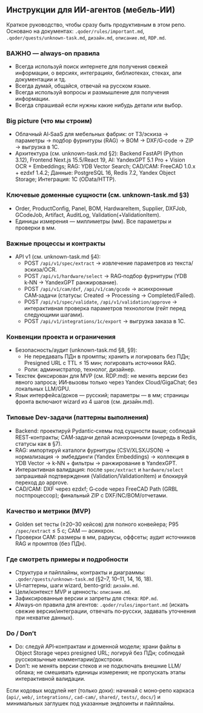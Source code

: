 ## Инструкции для ИИ-агентов (мебель-ИИ)

Краткое руководство, чтобы сразу быть продуктивным в этом репо. Основано на документах: `.qoder/rules/important.md`, `.qoder/quests/unknown-task.md`, `дизайн.md`, `описание.md`, `RDP.md`.

### ВАЖНО — always-on правила
- Всегда используй поиск интернете для получения свежей информации, о версиях, интеграциях, библиотеках, стеках, апи документации и тд.
- Всегда думай, общайся, отвечай на русском языке.
- Всегда используй вопросы и размышление для получения информации.
- Всегда спрашивай если нужны какие нибудь детали или выбор.

### Big picture (что мы строим)
- Облачный AI‑SaaS для мебельных фабрик: от ТЗ/эскиза → параметры → подбор фурнитуры (RAG) → BOM → DXF/G‑code → ZIP → выгрузка в 1С.
- Архитектура (см. unknown-task.md §2): Backend FastAPI (Python 3.12), Frontend Next.js 15.5/React 19, AI: YandexGPT 5.1 Pro + Vision OCR + Embeddings; RAG: YDB Vector Search; CAD/CAM: FreeCAD 1.0.x + ezdxf 1.4.2; Данные: PostgreSQL 16, Redis 7.2, Yandex Object Storage; Интеграция: 1С (OData/HTTP).

### Ключевые доменные сущности (см. unknown-task.md §3)
- Order, ProductConfig, Panel, BOM, HardwareItem, Supplier, DXFJob, GCodeJob, Artifact, AuditLog, Validation(+ValidationItem).
- Единицы измерения — миллиметры (мм). Все параметры и проверки в мм.

### Важные процессы и контракты
- API v1 (см. unknown-task.md §4):
  - POST `/api/v1/spec/extract` → извлечение параметров из текста/эскиза/OCR.
  - POST `/api/v1/hardware/select` → RAG‑подбор фурнитуры (YDB k‑NN → YandexGPT ранжирование).
  - POST `/api/v1/cam/dxf`, `/api/v1/cam/gcode` → асинхронные CAM‑задачи (статусы: Created → Processing → Completed/Failed).
  - POST `/api/v1/spec/validate`, `/api/v1/validation/approve` → интерактивная проверка параметров технологом (гейт перед следующими шагами).
  - POST `/api/v1/integrations/1c/export` → выгрузка заказа в 1С.

### Конвенции проекта и ограничения
- Безопасность/аудит (unknown-task.md §8, §9):
  - Не передавать ПДн в промпты; хранить и логировать без ПДн; Presigned URL с TTL ≤ 15 мин; логировать источники RAG.
  - Роли: администратор, технолог, дизайнер.
- Техстек фиксирован для MVP (см. RDP.md): не менять версии без явного запроса; ИИ‑вызовы только через Yandex Cloud/GigaChat; без локальных LLM/GPU.
- Язык интерфейса/доков — русский; параметры — в мм; страницы фронта включают wizard из 4 шагов (см. дизайн.md).

### Типовые Dev‑задачи (паттерны выполнения)
- Backend: проектируй Pydantic‑схемы под сущности выше; соблюдай REST‑контракты; CAM‑задачи делай асинхронными (очередь в Redis, статусы как в §7).
- RAG: импортируй каталоги фурнитуры (CSV/XLSX/JSON) → нормализация → эмбеддинги (Yandex Embeddings) → коллекция в YDB Vector → k‑NN + фильтры → ранжирование в YandexGPT.
- Интерактивная валидация: после `spec/extract` и `hardware/select` запрашивай подтверждения (Validation/ValidationItem) и блокируй переход до approve.
- CAD/CAM: DXF через ezdxf; G‑code через FreeCAD Path (GRBL постпроцессор); финальный ZIP с DXF/NC/BOM/отчетами.

### Качество и метрики (MVP)
- Golden set тесты (≥20–30 кейсов) для полного конвейера; P95 `/spec/extract` ≤ 5 с; CAM — асинхрон.
- Проверки CAM: размеры в мм, радиусы, оффсеты; аудит источников RAG и промптов (без ПДн).

### Где смотреть примеры и подробности
- Структура и пайплайны, контракты и диаграммы: `.qoder/quests/unknown-task.md` (§2–7, 10–11, 14, 16, 18).
- UI‑паттерны, шаги wizard, bento‑grid: `дизайн.md`.
- Цели/контекст MVP и ценность: `описание.md`.
- Зафиксированные версии и запреты для стека: `RDP.md`.
- Always‑on правила для агентов: `.qoder/rules/important.md` (искать свежие версии/интеграции, отвечать по‑русски, задавать уточнения при нехватке данных).

### Do / Don’t
- Do: следуй API‑контрактам и доменной модели; храни файлы в Object Storage через presigned URL; логируй без ПДн; соблюдай русскоязычные комментарии/докстроки.
- Don’t: не менять версии стеков и не подключать внешние LLM/облака; не смешивать единицы измерения; не пропускать этапы интерактивной валидации.

Если кодовых модулей нет (только доки): начинай с моно‑репо каркаса (`api/`, `web/`, `integrations/`, `cad-cam/`, `shared/`, `tests/`, `docs/`) и минимальных заглушек под указанные эндпоинты и пайплайны.
